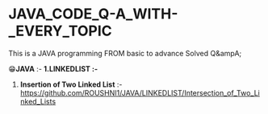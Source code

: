 # JAVA_CODE_Q-A_WITH-_EVERY_TOPIC
This is a JAVA programming FROM basic to advance Solved Q&ampA;

😁**JAVA** :-
**1.LINKEDLIST :-**
1. **Insertion of Two Linked List** :- https://github.com/ROUSHNI1/JAVA/LINKEDLIST/Intersection_of_Two_Linked_Lists 
